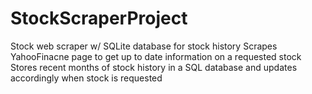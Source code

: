 # StockScraperProject
Stock web scraper w/ SQLite database for stock history
Scrapes YahooFinacne page to get up to date information on a requested stock
Stores recent months of stock history in a SQL database and updates accordingly when stock is requested
